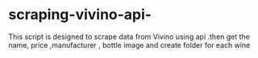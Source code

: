 # scraping-vivino-api-
This script is designed to scrape data from Vivino using api .then get the name, price ,manufacturer , bottle image and create folder for each wine  
